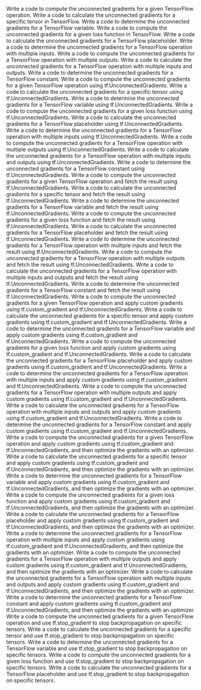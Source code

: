 Write a code to compute the unconnected gradients for a given TensorFlow operation.
Write a code to calculate the unconnected gradients for a specific tensor in TensorFlow.
Write a code to determine the unconnected gradients for a TensorFlow variable.
Write a code to compute the unconnected gradients for a given loss function in TensorFlow.
Write a code to calculate the unconnected gradients for a TensorFlow placeholder.
Write a code to determine the unconnected gradients for a TensorFlow operation with multiple inputs.
Write a code to compute the unconnected gradients for a TensorFlow operation with multiple outputs.
Write a code to calculate the unconnected gradients for a TensorFlow operation with multiple inputs and outputs.
Write a code to determine the unconnected gradients for a TensorFlow constant.
Write a code to compute the unconnected gradients for a given TensorFlow operation using tf.UnconnectedGradients.
Write a code to calculate the unconnected gradients for a specific tensor using tf.UnconnectedGradients.
Write a code to determine the unconnected gradients for a TensorFlow variable using tf.UnconnectedGradients.
Write a code to compute the unconnected gradients for a given loss function using tf.UnconnectedGradients.
Write a code to calculate the unconnected gradients for a TensorFlow placeholder using tf.UnconnectedGradients.
Write a code to determine the unconnected gradients for a TensorFlow operation with multiple inputs using tf.UnconnectedGradients.
Write a code to compute the unconnected gradients for a TensorFlow operation with multiple outputs using tf.UnconnectedGradients.
Write a code to calculate the unconnected gradients for a TensorFlow operation with multiple inputs and outputs using tf.UnconnectedGradients.
Write a code to determine the unconnected gradients for a TensorFlow constant using tf.UnconnectedGradients.
Write a code to compute the unconnected gradients for a given TensorFlow operation and fetch the result using tf.UnconnectedGradients.
Write a code to calculate the unconnected gradients for a specific tensor and fetch the result using tf.UnconnectedGradients.
Write a code to determine the unconnected gradients for a TensorFlow variable and fetch the result using tf.UnconnectedGradients.
Write a code to compute the unconnected gradients for a given loss function and fetch the result using tf.UnconnectedGradients.
Write a code to calculate the unconnected gradients for a TensorFlow placeholder and fetch the result using tf.UnconnectedGradients.
Write a code to determine the unconnected gradients for a TensorFlow operation with multiple inputs and fetch the result using tf.UnconnectedGradients.
Write a code to compute the unconnected gradients for a TensorFlow operation with multiple outputs and fetch the result using tf.UnconnectedGradients.
Write a code to calculate the unconnected gradients for a TensorFlow operation with multiple inputs and outputs and fetch the result using tf.UnconnectedGradients.
Write a code to determine the unconnected gradients for a TensorFlow constant and fetch the result using tf.UnconnectedGradients.
Write a code to compute the unconnected gradients for a given TensorFlow operation and apply custom gradients using tf.custom_gradient and tf.UnconnectedGradients.
Write a code to calculate the unconnected gradients for a specific tensor and apply custom gradients using tf.custom_gradient and tf.UnconnectedGradients.
Write a code to determine the unconnected gradients for a TensorFlow variable and apply custom gradients using tf.custom_gradient and tf.UnconnectedGradients.
Write a code to compute the unconnected gradients for a given loss function and apply custom gradients using tf.custom_gradient and tf.UnconnectedGradients.
Write a code to calculate the unconnected gradients for a TensorFlow placeholder and apply custom gradients using tf.custom_gradient and tf.UnconnectedGradients.
Write a code to determine the unconnected gradients for a TensorFlow operation with multiple inputs and apply custom gradients using tf.custom_gradient and tf.UnconnectedGradients.
Write a code to compute the unconnected gradients for a TensorFlow operation with multiple outputs and apply custom gradients using tf.custom_gradient and tf.UnconnectedGradients.
Write a code to calculate the unconnected gradients for a TensorFlow operation with multiple inputs and outputs and apply custom gradients using tf.custom_gradient and tf.UnconnectedGradients.
Write a code to determine the unconnected gradients for a TensorFlow constant and apply custom gradients using tf.custom_gradient and tf.UnconnectedGradients.
Write a code to compute the unconnected gradients for a given TensorFlow operation and apply custom gradients using tf.custom_gradient and tf.UnconnectedGradients, and then optimize the gradients with an optimizer.
Write a code to calculate the unconnected gradients for a specific tensor and apply custom gradients using tf.custom_gradient and tf.UnconnectedGradients, and then optimize the gradients with an optimizer.
Write a code to determine the unconnected gradients for a TensorFlow variable and apply custom gradients using tf.custom_gradient and tf.UnconnectedGradients, and then optimize the gradients with an optimizer.
Write a code to compute the unconnected gradients for a given loss function and apply custom gradients using tf.custom_gradient and tf.UnconnectedGradients, and then optimize the gradients with an optimizer.
Write a code to calculate the unconnected gradients for a TensorFlow placeholder and apply custom gradients using tf.custom_gradient and tf.UnconnectedGradients, and then optimize the gradients with an optimizer.
Write a code to determine the unconnected gradients for a TensorFlow operation with multiple inputs and apply custom gradients using tf.custom_gradient and tf.UnconnectedGradients, and then optimize the gradients with an optimizer.
Write a code to compute the unconnected gradients for a TensorFlow operation with multiple outputs and apply custom gradients using tf.custom_gradient and tf.UnconnectedGradients, and then optimize the gradients with an optimizer.
Write a code to calculate the unconnected gradients for a TensorFlow operation with multiple inputs and outputs and apply custom gradients using tf.custom_gradient and tf.UnconnectedGradients, and then optimize the gradients with an optimizer.
Write a code to determine the unconnected gradients for a TensorFlow constant and apply custom gradients using tf.custom_gradient and tf.UnconnectedGradients, and then optimize the gradients with an optimizer.
Write a code to compute the unconnected gradients for a given TensorFlow operation and use tf.stop_gradient to stop backpropagation on specific tensors.
Write a code to calculate the unconnected gradients for a specific tensor and use tf.stop_gradient to stop backpropagation on specific tensors.
Write a code to determine the unconnected gradients for a TensorFlow variable and use tf.stop_gradient to stop backpropagation on specific tensors.
Write a code to compute the unconnected gradients for a given loss function and use tf.stop_gradient to stop backpropagation on specific tensors.
Write a code to calculate the unconnected gradients for a TensorFlow placeholder and use tf.stop_gradient to stop backpropagation on specific tensors.